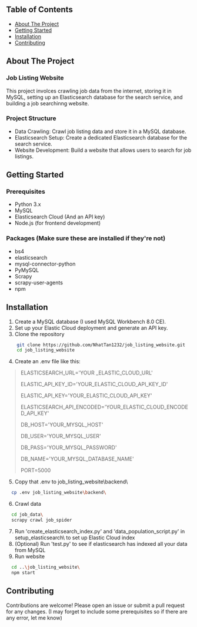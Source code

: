 ## Table of Contents
* [About The Project](#about-the-project)
* [Getting Started](#getting-started)
* [Installation](#installation)
* [Contributing](#contributing)


## About The Project
### Job Listing Website
This project involces crawling job data from the internet, storing it in MySQL, setting up an Elasticsearch database for the search service, and building a job searchinng website.

### Project Structure
* Data Crawling: Crawl job listing data and store it in a MySQL database.
* Elasticsearch Setup: Create a dedicated Elasticsearch database for the search service.
* Website Development: Build a website that allows users to search for job listings.

## Getting Started
### Prerequisites
* Python 3.x
* MySQL
* Elasticsearch Cloud (And an API key)
* Node.js (for frontend development)

### Packages (Make sure these are installed if they're not)
* bs4
* elasticsearch
* mysql-connector-python
* PyMySQL
* Scrapy
* scrapy-user-agents
* npm

## Installation
1. Create a MySQL database (I used MySQL Workbench 8.0 CE).
2. Set up your Elastic Cloud deployment and generate an API key.
3. Clone the repository
```sh
    git clone https://github.com/NhatTan1232/job_listing_website.git
    cd job_listing_website
```
4. Create an .env file like this:
  > ELASTICSEARCH_URL='YOUR _ELASTIC_CLOUD_URL'
> 
  > ELASTIC_API_KEY_ID='YOUR_ELASTIC_CLOUD_API_KEY_ID'
> 
  > ELASTIC_API_KEY='YOUR_ELASTIC_CLOUD_API_KEY'
> 
  > ELASTICSEARCH_API_ENCODED='YOUR_ELASTIC_CLOUD_ENCODED_API_KEY'
> 
  > DB_HOST='YOUR_MYSQL_HOST'
> 
  > DB_USER='YOUR_MYSQL_USER'
> 
  > DB_PASS='YOUR_MYSQL_PASSWORD'
> 
  > DB_NAME='YOUR_MYSQL_DATABASE_NAME'
> 
  > PORT=5000
5. Copy that .env to job_listing_website\backend\
```sh
  cp .env job_listing_website\backend\
```
6. Crawl data
```sh
  cd job_data\
  scrapy crawl job_spider
```
7. Run 'create_elasticsearch_index.py' and 'data_population_script.py' in setup_elasticsearch\ to set up Elastic Cloud index
8. (Optional) Run 'test.py' to see if elasticsearch has indexed all your data from MySQL
9. Run website
```sh
  cd ..\job_listing_website\
  npm start
```

## Contributing
Contributions are welcome! Please open an issue or submit a pull request for any changes.
(I may forget to include some prerequisites so if there are any error, let me know)
